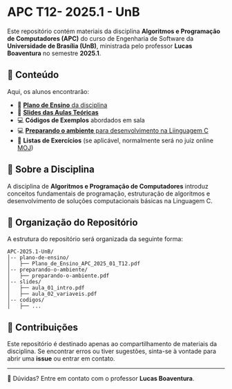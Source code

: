 # APC T12- 2025.1 - UnB

Este repositório contém materiais da disciplina **Algoritmos e Programação de Computadores (APC)** do curso de Engenharia de Software da **Universidade de Brasília (UnB)**, ministrada pelo professor **Lucas Boaventura** no semestre **2025.1**.

## 📌 Conteúdo

Aqui, os alunos encontrarão:

- 📑 [**Plano de Ensino** da disciplina](./plano-de-ensino/Plano_de_Ensino_APC_2025_01_T12.pdf)
- 📂 [**Slides das Aulas Teóricas**](./)
- 💻 **Códigos de Exemplos** abordados em sala
- 💻 [**Preparando o ambiente** para desenvolvimento na Liinguagem C](./preparando-o-ambiente/preparando-o-ambiente.md)
- 📝 **Listas de Exercícios** (se aplicável, normalmente será no juiz online [MOJ](https://moj.naquadah.com.br/))

## 📜 Sobre a Disciplina

A disciplina de **Algoritmos e Programação de Computadores** introduz conceitos fundamentais de programação, estruturação de algoritmos e desenvolvimento de soluções computacionais básicas na Linguagem C.

## 📂 Organização do Repositório

A estrutura do repositório será organizada da seguinte forma:
```
APC-2025.1-UnB/
│-- plano-de-ensino/
│   ├── Plano_de_Ensino_APC_2025_01_T12.pdf
│-- preparando-o-ambiente/
│   ├── preparando-o-ambiente.pdf
│-- slides/
│   ├── aula_01_intro.pdf
│   ├── aula_02_variaveis.pdf
│-- codigos/
│   ├── ...
```

## 📢 Contribuições

Este repositório é destinado apenas ao compartilhamento de materiais da disciplina. Se encontrar erros ou tiver sugestões, sinta-se à vontade para abrir uma **issue** ou entrar em contato.

---
📧 Dúvidas? Entre em contato com o professor **Lucas Boaventura**.


